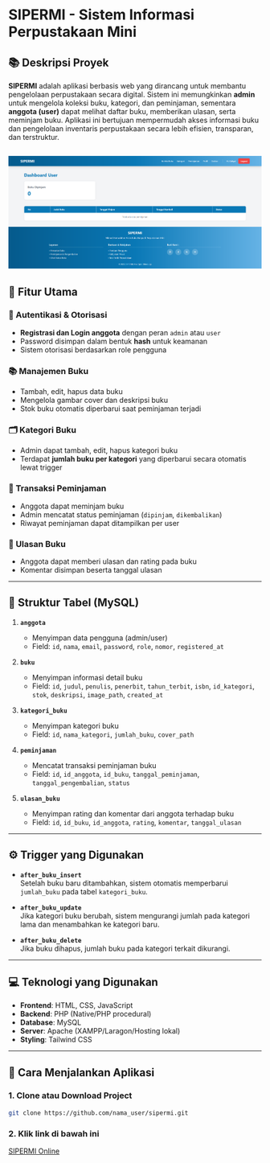 # SIPERMI - Sistem Informasi Perpustakaan Mini

## 📚 Deskripsi Proyek
**SIPERMI** adalah aplikasi berbasis web yang dirancang untuk membantu pengelolaan perpustakaan secara digital. Sistem ini memungkinkan **admin** untuk mengelola koleksi buku, kategori, dan peminjaman, sementara **anggota (user)** dapat melihat daftar buku, memberikan ulasan, serta meminjam buku. Aplikasi ini bertujuan mempermudah akses informasi buku dan pengelolaan inventaris perpustakaan secara lebih efisien, transparan, dan terstruktur.

![Beranda](/assets/images/readme/dashboard.png)
---

## 🎯 Fitur Utama

### 🔐 Autentikasi & Otorisasi
- **Registrasi dan Login anggota** dengan peran `admin` atau `user`
- Password disimpan dalam bentuk **hash** untuk keamanan
- Sistem otorisasi berdasarkan role pengguna

### 📚 Manajemen Buku
- Tambah, edit, hapus data buku
- Mengelola gambar cover dan deskripsi buku
- Stok buku otomatis diperbarui saat peminjaman terjadi

### 🗂️ Kategori Buku
- Admin dapat tambah, edit, hapus kategori buku
- Terdapat **jumlah buku per kategori** yang diperbarui secara otomatis lewat trigger

### 🔄 Transaksi Peminjaman
- Anggota dapat meminjam buku
- Admin mencatat status peminjaman (`dipinjam`, `dikembalikan`)
- Riwayat peminjaman dapat ditampilkan per user

### 🌟 Ulasan Buku
- Anggota dapat memberi ulasan dan rating pada buku
- Komentar disimpan beserta tanggal ulasan


---

## 🧩 Struktur Tabel (MySQL)

1. **`anggota`**
   - Menyimpan data pengguna (admin/user)
   - Field: `id`, `nama`, `email`, `password`, `role`, `nomor`, `registered_at`

2. **`buku`**
   - Menyimpan informasi detail buku
   - Field: `id`, `judul`, `penulis`, `penerbit`, `tahun_terbit`, `isbn`, `id_kategori`, `stok`, `deskripsi`, `image_path`, `created_at`

3. **`kategori_buku`**
   - Menyimpan kategori buku
   - Field: `id`, `nama_kategori`, `jumlah_buku`, `cover_path`

4. **`peminjaman`**
   - Mencatat transaksi peminjaman buku
   - Field: `id`, `id_anggota`, `id_buku`, `tanggal_peminjaman`, `tanggal_pengembalian`, `status`

5. **`ulasan_buku`**
   - Menyimpan rating dan komentar dari anggota terhadap buku
   - Field: `id`, `id_buku`, `id_anggota`, `rating`, `komentar`, `tanggal_ulasan`

---

## ⚙️ Trigger yang Digunakan

- **`after_buku_insert`**  
  Setelah buku baru ditambahkan, sistem otomatis memperbarui `jumlah_buku` pada tabel `kategori_buku`.

- **`after_buku_update`**  
  Jika kategori buku berubah, sistem mengurangi jumlah pada kategori lama dan menambahkan ke kategori baru.

- **`after_buku_delete`**  
  Jika buku dihapus, jumlah buku pada kategori terkait dikurangi.

---

## 💻 Teknologi yang Digunakan

- **Frontend**: HTML, CSS, JavaScript
- **Backend**: PHP (Native/PHP procedural)
- **Database**: MySQL
- **Server**: Apache (XAMPP/Laragon/Hosting lokal)
- **Styling**: Tailwind CSS 

---

## 🚀 Cara Menjalankan Aplikasi

### 1. Clone atau Download Project
```bash
git clone https://github.com/nama_user/sipermi.git
```
### 2. Klik link di bawah ini
[SIPERMI Online](https://sipermi.free.nf)
